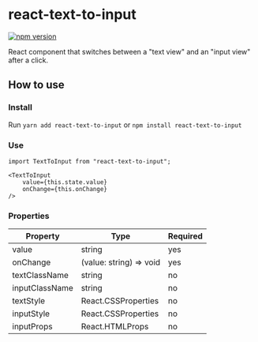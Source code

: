 # react-text-to-input
[![npm version](https://img.shields.io/npm/v/react-text-to-input.svg?style=flat-square)](https://www.npmjs.com/package/react-text-to-input)

React component that switches between a "text view" and an "input view" after a click.

## How to use

### Install
Run `yarn add react-text-to-input` or `npm install react-text-to-input`

### Use
```
import TextToInput from "react-text-to-input";

<TextToInput
    value={this.state.value}
    onChange={this.onChange}
/>
```

### Properties

Property | Type | Required
--- | --- | ---
value | string | yes
onChange | \(value\: string\) \=\> void | yes
textClassName | string | no
inputClassName | string | no
textStyle | React.CSSProperties | no
inputStyle | React.CSSProperties | no
inputProps | React.HTMLProps<HTMLInputElement> | no